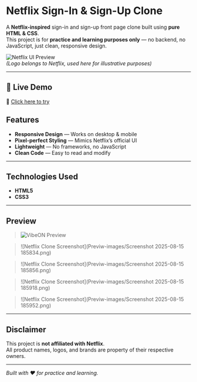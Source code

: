 # Netflix Sign-In & Sign-Up Clone

A **Netflix-inspired** sign-in and sign-up front page clone built using **pure HTML & CSS**.  
This project is for **practice and learning purposes only** — no backend, no JavaScript, just clean, responsive design.

![Netflix UI Preview](https://upload.wikimedia.org/wikipedia/commons/0/08/Netflix_2015_logo.svg)  
*(Logo belongs to Netflix, used here for illustrative purposes)*

---

## 🚀 Live Demo  
🔗 [Click here to try](https://mynetfliclone.netlify.app/)  

##  Features
-  **Responsive Design** — Works on desktop & mobile  
-  **Pixel-perfect Styling** — Mimics Netflix’s official UI  
-  **Lightweight** — No frameworks, no JavaScript  
-  **Clean Code** — Easy to read and modify  

---

##  Technologies Used
- **HTML5**
- **CSS3**

---

##  Preview
>![VibeON Preview](VibeON-PreviewSS/VibeON-demo1.png)  

> ![Netflix Clone Screenshot](Previw-images/Screenshot 2025-08-15 185834.png)

> ![Netflix Clone Screenshot](Previw-images/Screenshot 2025-08-15 185856.png)

> ![Netflix Clone Screenshot](Previw-images/Screenshot 2025-08-15 185918.png)

> ![Netflix Clone Screenshot](Previw-images/Screenshot 2025-08-15 185952.png)

---

##  Disclaimer
This project is **not affiliated with Netflix**.  
All product names, logos, and brands are property of their respective owners.  

---
 *Built with ❤️ for practice and learning.*
